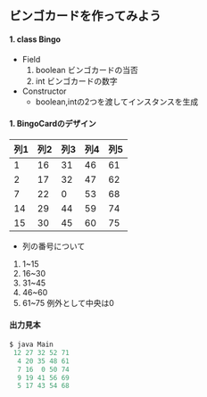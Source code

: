 ## ビンゴカードを作ってみよう

#### 1. class Bingo
- Field
	1. boolean ビンゴカードの当否
	1. int ビンゴカードの数字
- Constructor
	- boolean,intの2つを渡してインスタンスを生成

#### 1. BingoCardのデザイン

|列1|列2|列3|列4|列5|
|---|---|---|---|---|
|1|16|31|46|61|
|2|17|32|47|62|
|7|22|0|53|68|
|14|29|44|59|74|
|15|30|45|60|75|

- 列の番号について
1. 1~15
1. 16~30
1. 31~45
1. 46~60
1. 61~75
例外として中央は0

#### 出力見本
~~~java
$ java Main
 12 27 32 52 71
  4 20 35 48 61
  7 16  0 50 74
  9 19 41 56 69
  5 17 43 54 68
~~~
